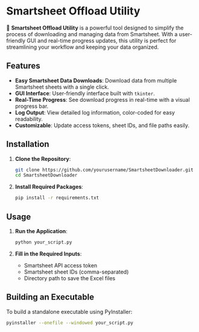 # Smartsheet Offload Utility

🚀 **Smartsheet Offload Utility** is a powerful tool designed to simplify the process of downloading and managing data from Smartsheet. With a user-friendly GUI and real-time progress updates, this utility is perfect for streamlining your workflow and keeping your data organized. 

## Features

- **Easy Smartsheet Data Downloads**: Download data from multiple Smartsheet sheets with a single click.
- **GUI Interface**: User-friendly interface built with `tkinter`.
- **Real-Time Progress**: See download progress in real-time with a visual progress bar.
- **Log Output**: View detailed log information, color-coded for easy readability.
- **Customizable**: Update access tokens, sheet IDs, and file paths easily.

## Installation

1. **Clone the Repository**:
    ```sh
    git clone https://github.com/yourusername/SmartsheetDownloader.git
    cd SmartsheetDownloader
    ```

2. **Install Required Packages**:
    ```sh
    pip install -r requirements.txt
    ```

## Usage

1. **Run the Application**:
    ```sh
    python your_script.py
    ```

2. **Fill in the Required Inputs**:
    - Smartsheet API access token
    - Smartsheet sheet IDs (comma-separated)
    - Directory path to save the Excel files

## Building an Executable

To build a standalone executable using PyInstaller:
```sh
pyinstaller --onefile --windowed your_script.py
